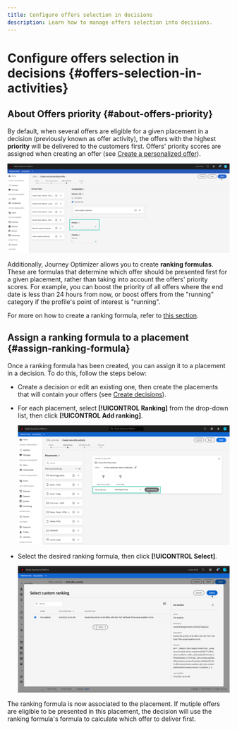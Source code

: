 ```yaml
---
title: Configure offers selection in decisions
description: Learn how to manage offers selection into decisions.
---
```

# Configure offers selection in decisions {#offers-selection-in-activities}

## About Offers priority {#about-offers-priority}

By default, when several offers are eligible for a given placement in a decision (previously known as offer activity), the offers with the highest **priority** will be delivered to the customers first. Offers' priority scores are assigned when creating an offer (see [Create a personalized offer](../offer-library/creating-personalized-offers.md)).

![](../../assets/offer-priority.png)

Additionally, Journey Optimizer allows you to create **ranking formulas**. These are formulas that determine which offer should be presented first for a given placement, rather than taking into account the offers' priority scores. For example, you can boost the priority of all offers where the end date is less than 24 hours from now, or boost offers from the "running" category if the profile's point of interest is "running". 

For more on how to create a ranking formula, refer to [this section](../offer-library/create-ranking-formulas.md).

## Assign a ranking formula to a placement {#assign-ranking-formula}

Once a ranking formula has been created, you can assign it to a placement in a decision. To do this, follow the steps below:

* Create a decision or edit an existing one, then create the placements that will contain your offers (see [Create decisions](../offer-activities/create-offer-activities.md)).

* For each placement, select **[!UICONTROL Ranking]** from the drop-down list, then click **[!UICONTROL Add ranking]**.

    ![](../../assets/offer-activity-ranking.png)

* Select the desired ranking formula, then click **[!UICONTROL Select]**.

    ![](../../assets/ranking-selection.png)

The ranking formula is now associated to the placement. If mutiple offers are eligible to be presented in this placement, the decision will use the ranking formula's formula to calculate which offer to deliver first.
